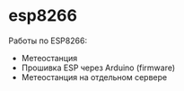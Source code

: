 # esp8266

Работы по ESP8266:
* Метеостанция
* Прошивка ESP через Arduino (firmware)
* Метеостанция на отдельном сервере